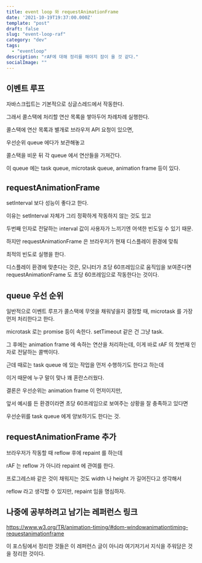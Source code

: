 ```yaml
---
title: event loop 와 requestAnimationFrame
date: '2021-10-19T19:37:00.000Z'
template: "post"
draft: false
slug: "event-loop-raf"
category: "dev"
tags:
  - "eventloop"
description: "rAF에 대해 정리를 해야지 잠이 올 것 같다."
socialImage: ""
---
```


## 이벤트 루프

자바스크립트는 기본적으로 싱글스레드에서 작동한다.

그래서 콜스택에 처리할 연산 목록을 쌓아두어 차례차례 실행한다.

콜스택에 연산 목록과 별개로 브라우저 API 요청이 있으면,

우선순위 queue 에다가 보관해놓고

콜스택을 비운 뒤 각 queue 에서 연산들을 가져간다.

이 queue 에는 task queue, microtask queue, animation frame 등이 있다.

## requestAnimationFrame

setInterval 보다 성능이 좋다고 한다.

이유는 setInterval 자체가 그리 정확하게 작동하지 않는 것도 있고

두번째 인자로 전달하는 interval 값이 사용자가 느끼기엔 어색한 빈도일 수 있기 때문.

하지만 requestAnimationFrame 은 브라우저가 현재 디스플레이 환경에 맞춰

최적의 빈도로 실행을 한다.

디스플레이 환경에 맞춘다는 것은, 모니터가 초당 60프레임으로 움직임을 보여준다면 requestAnimationFrame 도 초당 60프레임으로 작동한다는 것이다.

## queue 우선 순위

일반적으로 이벤트 루프가 콜스택에 무엇을 채워넣을지 결정할 때, microtask 를 가장 먼저 처리한다고 한다.

microtask 로는 promise 등이 속한다. setTimeout 같은 건 그냥 task.

그 후에는 animation frame 에 속하는 연산을 처리하는데, 이게 바로 rAF 의 첫번재 인자로 전달하는 콜백이다.

근데 때로는 task queue 에 있는 작업을 먼저 수행하기도 한다고 하는데

이거 때문에 누구 말이 맞나 꽤 혼란스러웠다.

결론은 우선순위는 animation frame 이 먼저이지만,

앞서 예시를 든 환경이라면 초당 60프레임으로 보여주는 상황을 잘 충족하고 있다면

우선순위를 task queue 에게 양보하기도 한다는 것.

## requestAnimationFrame 추가

브라우저가 작동할 때 reflow 후에 repaint 를 하는데

rAF 는 reflow 가 아니라 repaint 에 관여를 한다.

프로그레스바 같은 것이 채워지는 것도 width 나 height 가 길어진다고 생각해서

reflow 라고 생각할 수 있지만, repaint 임을 명심하자.

## 나중에 공부하려고 남기는 레퍼런스 링크

https://www.w3.org/TR/animation-timing/#dom-windowanimationtiming-requestanimationframe

이 포스팅에서 정리한 것들은 이 레퍼런스 글이 아니라 여기저기서 지식을 주워담은 것을 정리한 것이다.
